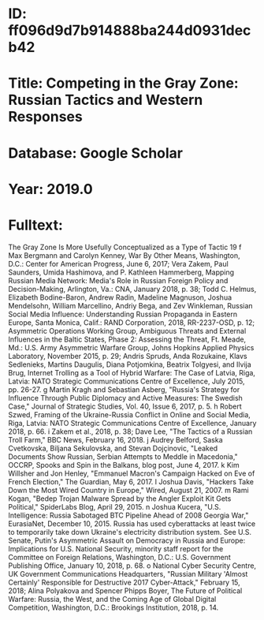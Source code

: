 # ID: ff096d9d7b914888ba244d0931decb42
# Title: Competing in the Gray Zone: Russian Tactics and Western Responses
# Database: Google Scholar
# Year: 2019.0
# Fulltext:
The Gray Zone Is More Usefully Conceptualized as a Type of Tactic 19 f Max Bergmann and Carolyn Kenney, War By Other Means, Washington, D.C.: Center for American Progress, June 6, 2017; Vera Zakem, Paul Saunders, Umida Hashimova, and P. Kathleen Hammerberg, Mapping Russian Media Network: Media's Role in Russian Foreign Policy and Decision-Making, Arlington, Va.: CNA, January 2018, p. 38; Todd C. Helmus, Elizabeth Bodine-Baron, Andrew Radin, Madeline Magnuson, Joshua Mendelsohn, William Marcellino, Andriy Bega, and Zev Winkleman, Russian Social Media Influence: Understanding Russian Propaganda in Eastern Europe, Santa Monica, Calif.: RAND Corporation, 2018, RR-2237-OSD, p. 12; Asymmetric Operations Working Group, Ambiguous Threats and External Influences in the Baltic States, Phase 2: Assessing the Threat, Ft.
Meade, Md.: U.S. Army Asymmetric Warfare Group, Johns Hopkins Applied Physics Laboratory, November 2015, p. 29; Andris Spruds, Anda Rozukaine, Klavs Sedlenieks, Martins Daugulis, Diana Potjomkina, Beatrix Tolgyesi, and Ilvija Brug, Internet Trolling as a Tool of Hybrid Warfare: The Case of Latvia, Riga, Latvia: NATO Strategic Communications Centre of Excellence, July 2015, pp.
26-27.
g Martin Kragh and Sebastian Asberg, "Russia's Strategy for Influence Through Public Diplomacy and Active Measures: The Swedish Case," Journal of Strategic Studies, Vol.
40, Issue 6, 2017, p. 5.
h Robert Szwed, Framing of the Ukraine-Russia Conflict in Online and Social Media, Riga, Latvia: NATO Strategic Communications Centre of Excellence, January 2018, p. 66.
i Zakem et al.,
2018, p. 38; Dave Lee, "The Tactics of a Russian Troll Farm," BBC News, February 16, 2018.
j Audrey Belford, Saska Cvetkovska, Biljana Sekulovska, and Stevan Dojçinovic, "Leaked Documents Show Russian, Serbian Attempts to Meddle in Macedonia," OCCRP, Spooks and Spin in the Balkans, blog post, June 4, 2017.
k Kim Willsher and Jon Henley, "Emmanuel Macron's Campaign Hacked on Eve of French Election," The Guardian, May 6, 2017.
l Joshua Davis, "Hackers Take Down the Most Wired Country in Europe," Wired, August 21, 2007.
m Rami Kogan, "Bedep Trojan Malware Spread by the Angler Exploit Kit Gets Political," SpiderLabs Blog, April 29, 2015.
n Joshua Kucera, "U.S. Intelligence: Russia Sabotaged BTC Pipeline Ahead of 2008 Georgia War," EurasiaNet, December 10, 2015.
Russia has used cyberattacks at least twice to temporarily take down Ukraine's electricity distribution system.
See U.S. Senate, Putin's Asymmetric Assault on Democracy in Russia and Europe: Implications for U.S. National Security, minority staff report for the Committee on Foreign Relations, Washington, D.C.: U.S. Government Publishing Office, January 10, 2018, p. 68.
o National Cyber Security Centre, UK Government Communications Headquarters, "Russian Military 'Almost Certainly' Responsible for Destructive 2017 Cyber-Attack," February 15, 2018; Alina Polyakova and Spencer Phipps Boyer, The Future of Political Warfare: Russia, the West, and the Coming Age of Global Digital Competition, Washington, D.C.: Brookings Institution, 2018, p. 14.